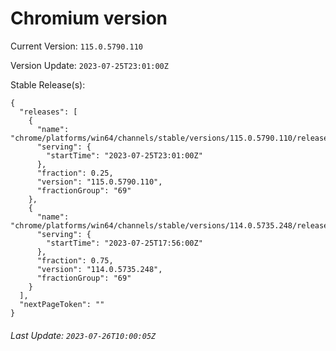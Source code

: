 # Chromium version

Current Version: `115.0.5790.110`

Version Update: `2023-07-25T23:01:00Z`

Stable Release(s):
```
{
  "releases": [
    {
      "name": "chrome/platforms/win64/channels/stable/versions/115.0.5790.110/releases/1690326060",
      "serving": {
        "startTime": "2023-07-25T23:01:00Z"
      },
      "fraction": 0.25,
      "version": "115.0.5790.110",
      "fractionGroup": "69"
    },
    {
      "name": "chrome/platforms/win64/channels/stable/versions/114.0.5735.248/releases/1690307760",
      "serving": {
        "startTime": "2023-07-25T17:56:00Z"
      },
      "fraction": 0.75,
      "version": "114.0.5735.248",
      "fractionGroup": "69"
    }
  ],
  "nextPageToken": ""
}
```

###### Last Update: `2023-07-26T10:00:05Z`
        